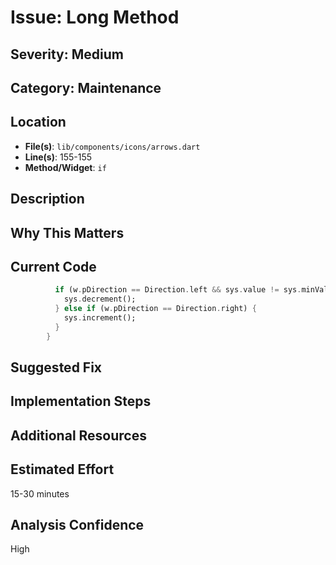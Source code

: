 # Issue: Long Method

## Severity: Medium

## Category: Maintenance

## Location
- **File(s)**: `lib/components/icons/arrows.dart`
- **Line(s)**: 155-155
- **Method/Widget**: `if`

## Description


## Why This Matters


## Current Code
```dart
          if (w.pDirection == Direction.left && sys.value != sys.minValue) {
            sys.decrement();
          } else if (w.pDirection == Direction.right) {
            sys.increment();
          }
        }
```

## Suggested Fix


## Implementation Steps


## Additional Resources


## Estimated Effort
15-30 minutes

## Analysis Confidence
High
